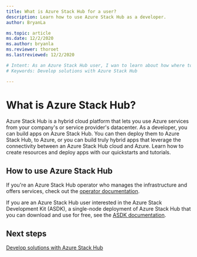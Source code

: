 ```yaml
---
title: What is Azure Stack Hub for a user? 
description: Learn how to use Azure Stack Hub as a developer.
author: BryanLa

ms.topic: article
ms.date: 12/2/2020
ms.author: bryanla
ms.reviewer: thoroet
ms.lastreviewed: 12/2/2020

# Intent: As an Azure Stack Hub user, I wan to learn about how where to find more information developing solutions.
# Keywords: Develop solutions with Azure Stack Hub

---
```


# What is Azure Stack Hub?

Azure Stack Hub is a hybrid cloud platform that lets you use Azure services from your company's or service provider's datacenter. As a developer, you can build apps on Azure Stack Hub. You can then deploy them to Azure Stack Hub, to Azure, or you can build truly hybrid apps that leverage the connectivity between an Azure Stack Hub cloud and Azure. Learn how to create resources and deploy apps with our quickstarts and tutorials.

## How to use Azure Stack Hub

If you're an Azure Stack Hub operator who manages the infrastructure and offers services, check out the [operator documentation](../operator/index.yml).

If you are an Azure Stack Hub user interested in the Azure Stack Development Kit (ASDK), a single-node deployment of Azure Stack Hub that you can download and use for free, see the [ASDK documentation](../asdk/index.yml).

## Next steps

[Develop solutions with Azure Stack Hub](azure-stack-dev-start.md)

